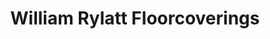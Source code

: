---
title: "William Rylatt Floorcoverings"
url: /castleford/william-rylatt-floorcoverings/
shop: Teppiche
---